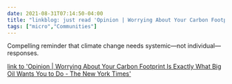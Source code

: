 ```yaml
---
date: 2021-08-31T07:14:50-04:00
title: "linkblog: just read 'Opinion | Worrying About Your Carbon Footprint Is Exactly What Big Oil Wants You to Do - The New York Times'"
tags: ["micro","Communities"]
---
```

Compelling reminder that climate change needs systemic—not individual—responses.
 
[link to 'Opinion | Worrying About Your Carbon Footprint Is Exactly What Big Oil Wants You to Do - The New York Times'](https://www.nytimes.com/2021/08/31/opinion/climate-change-carbon-neutral.html)
